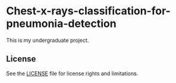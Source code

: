 # Chest-x-rays-classification-for-pneumonia-detection
This is my undergraduate project.

## License

See the [LICENSE](https://github.com/OREJAH/Chest-x-rays-classification-for-pneumonia-detection/blob/main/LICENSE.md) file for license rights and limitations.
